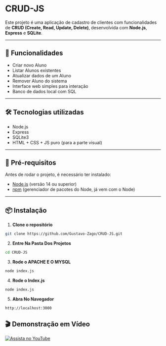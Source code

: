 # CRUD-JS

Este projeto é uma aplicação de cadastro de clientes com funcionalidades de **CRUD (Create, Read, Update, Delete)**, desenvolvida com **Node.js**, **Express** e **SQLite**.

---

## 🚀 Funcionalidades

- Criar novo Aluno
- Listar Alunos existentes
- Atualizar dados de um Aluno
- Remover Aluno do sistema
- Interface web simples para interação
- Banco de dados local com SQL

---

## 🛠️ Tecnologias utilizadas

- Node.js
- Express
- SQLite3
- HTML + CSS + JS puro (para a parte visual)

---

## 🧩 Pré-requisitos

Antes de rodar o projeto, é necessário ter instalado:

- [Node.js](https://nodejs.org/) (versão 14 ou superior)
- [npm](https://www.npmjs.com/) (gerenciador de pacotes do Node, já vem com o Node)

---

## 📦 Instalação

1. **Clone o repositório**

```bash
git clone https://github.com/Gustavo-Zago/CRUD-JS.git
```
2. **Entre Na Pasta Dos Projetos**
```bash
cd CRUD-JS
```
3. **Rode o APACHE E O MYSQL**
```bash
node index.js
```
4. **Rode o Index.js**
```bash
node index.js
```
5. **Abra No Navegador**
```bash
http://localhost:3000
```
## 🎬 Demonstração em Vídeo

[![Assista no YouTube](https://img.youtube.com/vi/RO7_sMSGy_E/hqdefault.jpg)](https://www.youtube.com/watch?v=RO7_sMSGy_E)
